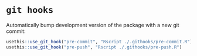 # `git hooks` 

Automatically bump development version of the package with a new git commit:

```r
usethis::use_git_hook("pre-commit", "Rscript ./.githooks/pre-commit.R")
usethis::use_git_hook("pre-push", "Rscript ./.githooks/pre-push.R")
```
